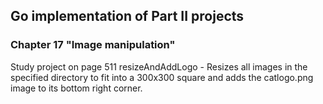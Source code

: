 ## Go implementation of Part II projects
### Chapter 17 "Image manipulation"
Study project on page 511
resizeAndAddLogo - Resizes all images in the specified directory to fit into a 300x300 square and adds the catlogo.png image to its bottom right corner.
